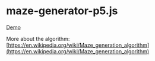 # maze-generator-p5.js

[Demo](https://nerconer.github.io/maze-generator-p5.js/)

More about the algorithm: [https://en.wikipedia.org/wiki/Maze_generation_algorithm](https://en.wikipedia.org/wiki/Maze_generation_algorithm)
